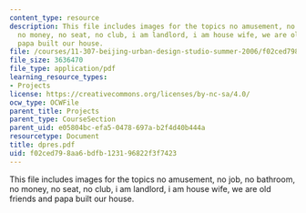 ```yaml
---
content_type: resource
description: This file includes images for the topics no amusement, no job, no bathroom,
  no money, no seat, no club, i am landlord, i am house wife, we are old friends and
  papa built our house.
file: /courses/11-307-beijing-urban-design-studio-summer-2006/f02ced798aa6bdfb123196822f3f7423_dpres.pdf
file_size: 3636470
file_type: application/pdf
learning_resource_types:
- Projects
license: https://creativecommons.org/licenses/by-nc-sa/4.0/
ocw_type: OCWFile
parent_title: Projects
parent_type: CourseSection
parent_uid: e05804bc-efa5-0478-697a-b2f4d40b444a
resourcetype: Document
title: dpres.pdf
uid: f02ced79-8aa6-bdfb-1231-96822f3f7423
---
```

This file includes images for the topics no amusement, no job, no bathroom, no money, no seat, no club, i am landlord, i am house wife, we are old friends and papa built our house.